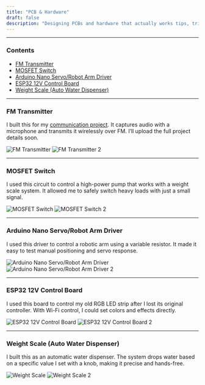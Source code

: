 ```yaml
---
title: "PCB & Hardware"
draft: false
description: "Designing PCBs and hardware that actually works tips, tricks, and lessons from my lab."
---
```

---
### Contents
- [FM Transmitter](#fm-transmitter)
- [MOSFET Switch](#mosfet-switch)
- [Arduino Nano Servo/Robot Arm Driver](#arduino-nano-servorobot-arm-driver)
- [ESP32 12V Control Board](#esp32-12v-control-board)
- [Weight Scale (Auto Water Dispenser)](#weight-scale-auto-water-dispenser)

---

### FM Transmitter
I built this for my [communication project](/en/projects/#5-communication-system-fundamentals-project). It captures audio with a microphone and transmits it wirelessly over FM. I’ll upload the full project details soon.

![FM Transmitter](/images/FM_Transmitter.PNG)
![FM Transmitter 2](/images/FM_Transmitter_2.PNG)

---

### MOSFET Switch
I used this circuit to control a high-power pump that works with a weight scale system. It allowed me to safely switch heavy loads with just a small signal.

![MOSFET Switch](/images/MOSFET_Switch.PNG)
![MOSFET Switch 2](/images/MOSFET_Switch_2.PNG)

---

### Arduino Nano Servo/Robot Arm Driver
I used this driver to control a robotic arm using a variable resistor. It made it easy to test manual positioning and servo response.

![Arduino Nano Servo/Robot Arm Driver](/images/ARM_ROBOT.PNG)
![Arduino Nano Servo/Robot Arm Driver 2](/images/ARM_ROBOT_2.PNG)

---

### ESP32 12V Control Board
I used this board to control my old RGB LED strip after I lost its original controller. With Wi-Fi control, I could set colors and effects directly.

![ESP32 12V Control Board](/images/ESP32_12V_Control.PNG)
![ESP32 12V Control Board 2](/images/ESP32_12V_Control_2.PNG)

---

### Weight Scale (Auto Water Dispenser)
I built this as an automatic water dispenser. The system drops water based on a specific value I set with a knob, making it precise and hands-free.

![Weight Scale](/images/weight_scale.PNG)
![Weight Scale 2](/images/weight_scale_2.PNG)
